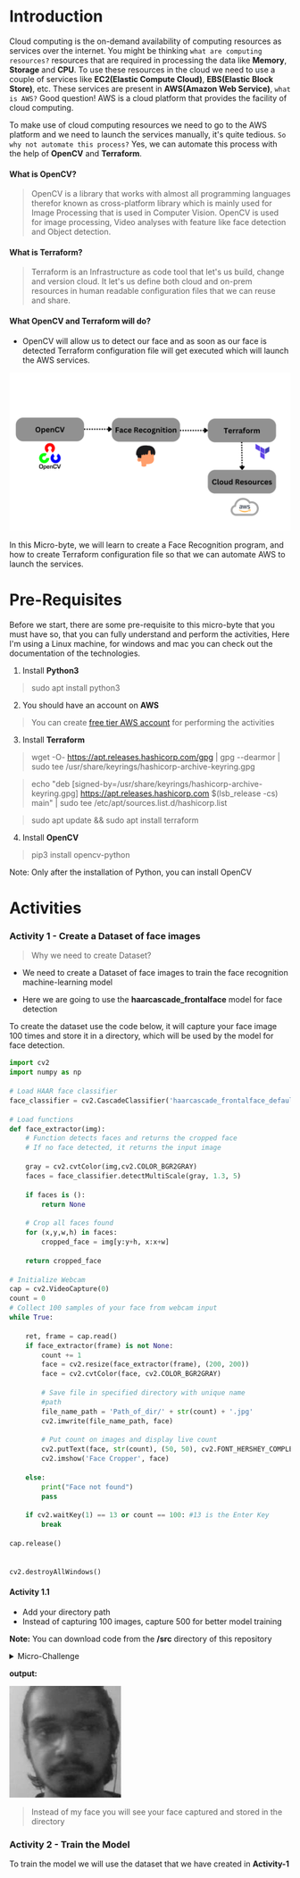 # Introduction

Cloud computing is the on-demand availability of computing resources as services over the internet. You might be thinking `what are computing resources?` resources that are required in processing the data like **Memory**, **Storage** and **CPU**. To use these resources in the cloud we need to use a couple of services like **EC2(Elastic Compute Cloud)**, **EBS(Elastic Block Store)**, etc. These services are present in **AWS(Amazon Web Service)**,   `what is AWS?` Good question!  AWS is a cloud platform that provides the facility of cloud computing.


To make use of cloud computing resources we need to go to the AWS platform and we need to launch the services manually,  it's quite tedious. `So why not automate this process?` Yes, we can automate this process with the help of **OpenCV** and **Terraform**.

#### What is OpenCV?
> OpenCV is a library that works with almost all programming languages therefor known as cross-platform library which is mainly used for Image Processing that is used in Computer Vision. OpenCV is used for image processing, Video analyses with feature like face detection and Object detection.

#### What is Terraform?
> Terraform is an Infrastructure as code tool that let's us build, change and version cloud. It let's us define both cloud and on-prem resources in human readable configuration files that we can reuse and share.

#### What OpenCV and Terraform will do?
- OpenCV will allow us to detect our face and as soon as our face is detected Terraform configuration file will get executed which will launch the AWS services.

![Architecture](./Images/archtitecture.png)


In this Micro-byte, we will learn to create a Face Recognition program, and how to create Terraform configuration file so that we can automate AWS to launch the services.


# Pre-Requisites

Before we start, there are some pre-requisite to this micro-byte that you must have so, that you can fully understand and perform the activities, Here I'm using a Linux machine, for windows and mac you can check out the documentation of the technologies.

1. Install **Python3**
> sudo apt install python3

2. You should have an account on **AWS**
>You can create [free tier AWS account](https://aws.amazon.com/free/?all-free-tier.sort-by=item.additionalFields.SortRank&all-free-tier.sort-order=asc&awsf.Free%20Tier%20Types=*all&awsf.Free%20Tier%20Categories=*all) for performing the activities

3. Install **Terraform**
> wget -O- https://apt.releases.hashicorp.com/gpg | gpg --dearmor | sudo tee /usr/share/keyrings/hashicorp-archive-keyring.gpg

> echo "deb [signed-by=/usr/share/keyrings/hashicorp-archive-keyring.gpg] https://apt.releases.hashicorp.com $(lsb_release -cs) main" | sudo tee /etc/apt/sources.list.d/hashicorp.list

> sudo apt update && sudo apt install terraform

4.  Install **OpenCV**
> pip3 install opencv-python

Note: Only after the installation of Python, you can install OpenCV


# Activities

### Activity 1 - Create a Dataset of face images

> Why we need to create Dataset?

- We need to create a Dataset of face images to train the face recognition machine-learning model

- Here we are going to use the **haarcascade_frontalface** model for face detection

To create the dataset use the code below, it will capture your face image 100 times and store it in a directory, which will be used by the model for face detection.

```Python
import cv2
import numpy as np

# Load HAAR face classifier
face_classifier = cv2.CascadeClassifier('haarcascade_frontalface_default.xml')

# Load functions
def face_extractor(img):
    # Function detects faces and returns the cropped face
    # If no face detected, it returns the input image

    gray = cv2.cvtColor(img,cv2.COLOR_BGR2GRAY)
    faces = face_classifier.detectMultiScale(gray, 1.3, 5)

    if faces is ():
        return None

    # Crop all faces found
    for (x,y,w,h) in faces:
        cropped_face = img[y:y+h, x:x+w]

    return cropped_face

# Initialize Webcam
cap = cv2.VideoCapture(0)
count = 0
# Collect 100 samples of your face from webcam input
while True:

    ret, frame = cap.read()
    if face_extractor(frame) is not None:
        count += 1
        face = cv2.resize(face_extractor(frame), (200, 200))
        face = cv2.cvtColor(face, cv2.COLOR_BGR2GRAY)

        # Save file in specified directory with unique name
        #path
        file_name_path = 'Path_of_dir/' + str(count) + '.jpg'
        cv2.imwrite(file_name_path, face)

        # Put count on images and display live count
        cv2.putText(face, str(count), (50, 50), cv2.FONT_HERSHEY_COMPLEX, 1, (0,255,0), 2)
        cv2.imshow('Face Cropper', face)

    else:
        print("Face not found")
        pass

    if cv2.waitKey(1) == 13 or count == 100: #13 is the Enter Key
        break

cap.release()


cv2.destroyAllWindows()

```
#### Activity 1.1

- Add your directory path
- Instead of capturing 100 images, capture 500 for better model training

**Note:** You can download code from the **/src** directory of this repository

<details>
<summary>Micro-Challenge</summary>
Instead of using a laptop or external webcam for face detection try to use your phone camera i.e connect your phone to the program for face detection 

> Hint: IP Webcam android application
</details>


**output:** 

![face](./Images/face.jpg)

> Instead of my face you will see your face captured and stored in the directory

### Activity 2 - Train the Model

To train the model we will use the dataset that we have created in **Activity-1** 


